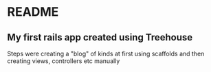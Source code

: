 # README

## My first rails app created using Treehouse

Steps were creating a "blog" of kinds at first using scaffolds
and then creating views, controllers etc manually
